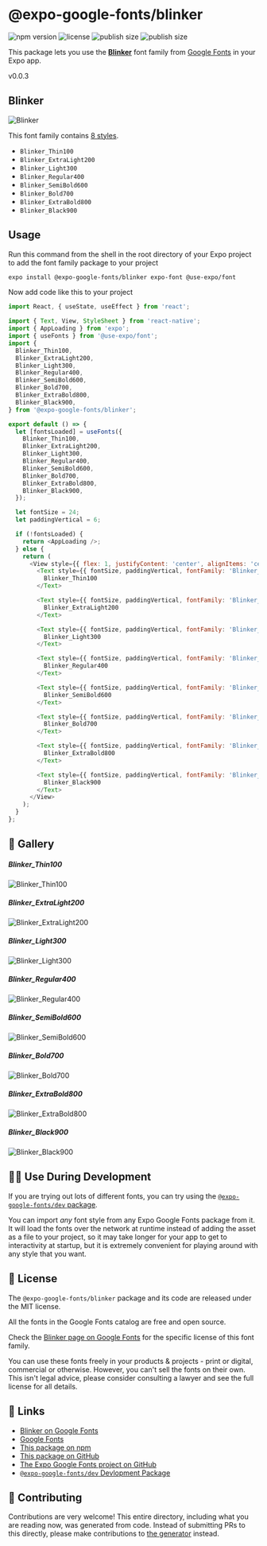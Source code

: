 # @expo-google-fonts/blinker

![npm version](https://flat.badgen.net/npm/v/@expo-google-fonts/blinker)
![license](https://flat.badgen.net/github/license/expo/google-fonts)
![publish size](https://flat.badgen.net/packagephobia/install/@expo-google-fonts/blinker)
![publish size](https://flat.badgen.net/packagephobia/publish/@expo-google-fonts/blinker)

This package lets you use the [**Blinker**](https://fonts.google.com/specimen/Blinker) font family from [Google Fonts](https://fonts.google.com/) in your Expo app.

v0.0.3

## Blinker

![Blinker](./font-family.png)

This font family contains [8 styles](#-gallery).

- `Blinker_Thin100`
- `Blinker_ExtraLight200`
- `Blinker_Light300`
- `Blinker_Regular400`
- `Blinker_SemiBold600`
- `Blinker_Bold700`
- `Blinker_ExtraBold800`
- `Blinker_Black900`

## Usage

Run this command from the shell in the root directory of your Expo project to add the font family package to your project
```sh
expo install @expo-google-fonts/blinker expo-font @use-expo/font
```

Now add code like this to your project
```js
import React, { useState, useEffect } from 'react';

import { Text, View, StyleSheet } from 'react-native';
import { AppLoading } from 'expo';
import { useFonts } from '@use-expo/font';
import {
  Blinker_Thin100,
  Blinker_ExtraLight200,
  Blinker_Light300,
  Blinker_Regular400,
  Blinker_SemiBold600,
  Blinker_Bold700,
  Blinker_ExtraBold800,
  Blinker_Black900,
} from '@expo-google-fonts/blinker';

export default () => {
  let [fontsLoaded] = useFonts({
    Blinker_Thin100,
    Blinker_ExtraLight200,
    Blinker_Light300,
    Blinker_Regular400,
    Blinker_SemiBold600,
    Blinker_Bold700,
    Blinker_ExtraBold800,
    Blinker_Black900,
  });

  let fontSize = 24;
  let paddingVertical = 6;

  if (!fontsLoaded) {
    return <AppLoading />;
  } else {
    return (
      <View style={{ flex: 1, justifyContent: 'center', alignItems: 'center' }}>
        <Text style={{ fontSize, paddingVertical, fontFamily: 'Blinker_Thin100' }}>
          Blinker_Thin100
        </Text>

        <Text style={{ fontSize, paddingVertical, fontFamily: 'Blinker_ExtraLight200' }}>
          Blinker_ExtraLight200
        </Text>

        <Text style={{ fontSize, paddingVertical, fontFamily: 'Blinker_Light300' }}>
          Blinker_Light300
        </Text>

        <Text style={{ fontSize, paddingVertical, fontFamily: 'Blinker_Regular400' }}>
          Blinker_Regular400
        </Text>

        <Text style={{ fontSize, paddingVertical, fontFamily: 'Blinker_SemiBold600' }}>
          Blinker_SemiBold600
        </Text>

        <Text style={{ fontSize, paddingVertical, fontFamily: 'Blinker_Bold700' }}>
          Blinker_Bold700
        </Text>

        <Text style={{ fontSize, paddingVertical, fontFamily: 'Blinker_ExtraBold800' }}>
          Blinker_ExtraBold800
        </Text>

        <Text style={{ fontSize, paddingVertical, fontFamily: 'Blinker_Black900' }}>
          Blinker_Black900
        </Text>
      </View>
    );
  }
};

```

## 🔡 Gallery

##### Blinker_Thin100
![Blinker_Thin100](./7c240948a3fc8d5d8689c3a63f7f8ebc6306f7c85e807823569843f0f54195f9.ttf.png)

##### Blinker_ExtraLight200
![Blinker_ExtraLight200](./2a79a8324609cc2b3bcdaec6541902337b886042ed55c471dbb6f257c65b280f.ttf.png)

##### Blinker_Light300
![Blinker_Light300](./3dd96a764325a06a02dcd84be7a03f3a2f2b6808e40d63328015690bf81f6c96.ttf.png)

##### Blinker_Regular400
![Blinker_Regular400](./51b0da89566f911a7458b35be7b50dd97cb0ac23dff1eeb067b4d64a79911f3c.ttf.png)

##### Blinker_SemiBold600
![Blinker_SemiBold600](./a51856bff19a13b746d4d2d4b3ebb07157b40df14a94c526837c9e5586337f01.ttf.png)

##### Blinker_Bold700
![Blinker_Bold700](./6eba9015f99f6f510f713d65f3f324ba543c2e9d3bc5eac9cbdd446b738eda1f.ttf.png)

##### Blinker_ExtraBold800
![Blinker_ExtraBold800](./d898f7f6b1fb3ed914d6dfaa20bc29b0f94d293822df46b2a78b5759f2637549.ttf.png)

##### Blinker_Black900
![Blinker_Black900](./1d02003dcc4ca64b3de96560fffcdd9e05125270589caabebc0da78d05d0f61e.ttf.png)


## 👩‍💻 Use During Development

If you are trying out lots of different fonts, you can try using the [`@expo-google-fonts/dev` package](https://github.com/expo/google-fonts/tree/master/font-packages/dev#readme).

You can import *any* font style from any Expo Google Fonts package from it. It will load the fonts
over the network at runtime instead of adding the asset as a file to your project, so it may take longer
for your app to get to interactivity at startup, but it is extremely convenient
for playing around with any style that you want.

## 📖 License

The `@expo-google-fonts/blinker` package and its code are released under the MIT license.

All the fonts in the Google Fonts catalog are free and open source.

Check the [Blinker page on Google Fonts](https://fonts.google.com/specimen/Blinker) for the specific license of this font family.

You can use these fonts freely in your products & projects - print or digital, commercial or otherwise. However, you can't sell the fonts on their own. This isn't legal advice, please consider consulting a lawyer and see the full license for all details.

## 🔗 Links

- [Blinker on Google Fonts](https://fonts.google.com/specimen/Blinker)
- [Google Fonts](https://fonts.google.com/)
- [This package on npm](https://www.npmjs.com/package/@expo-google-fonts/blinker)
- [This package on GitHub](https://github.com/expo/google-fonts/tree/master/font-packages/blinker)
- [The Expo Google Fonts project on GitHub](https://github.com/expo/google-fonts)
- [`@expo-google-fonts/dev` Devlopment Package](https://github.com/expo/google-fonts/tree/master/font-packages/dev)


## 🤝 Contributing

Contributions are very welcome! This entire directory, including what you are reading now, was generated from code. Instead of submitting PRs to this directly, please make contributions to [the generator](https://github.com/expo/google-fonts/tree/master/packages/generator) instead.
